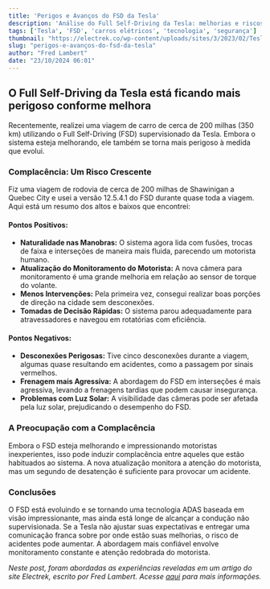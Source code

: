 ```yaml
---
title: 'Perigos e Avanços do FSD da Tesla'
description: 'Análise do Full Self-Driving da Tesla: melhorias e riscos crescentes.'
tags: ['Tesla', 'FSD', 'carros elétricos', 'tecnologia', 'segurança']
thumbnail: "https://electrek.co/wp-content/uploads/sites/3/2023/02/Tesla-Full-Self-Driving-Beta-smear-campaign.jpg?quality=82&strip=all&w=1600"
slug: "perigos-e-avanços-do-fsd-da-tesla"
author: "Fred Lambert"
date: "23/10/2024 06:01"
---
```


## O Full Self-Driving da Tesla está ficando mais perigoso conforme melhora

Recentemente, realizei uma viagem de carro de cerca de 200 milhas (350 km) utilizando o Full Self-Driving (FSD) supervisionado da Tesla. Embora o sistema esteja melhorando, ele também se torna mais perigoso à medida que evolui.

### Complacência: Um Risco Crescente

Fiz uma viagem de rodovia de cerca de 200 milhas de Shawinigan a Quebec City e usei a versão 12.5.4.1 do FSD durante quase toda a viagem. Aqui está um resumo dos altos e baixos que encontrei:

#### Pontos Positivos:
- **Naturalidade nas Manobras:**  O sistema agora lida com fusões, trocas de faixa e interseções de maneira mais fluida, parecendo um motorista humano.
- **Atualização do Monitoramento do Motorista:** A nova câmera para monitoramento é uma grande melhoria em relação ao sensor de torque do volante.
- **Menos Intervenções:** Pela primeira vez, consegui realizar boas porções de direção na cidade sem desconexões. 
- **Tomadas de Decisão Rápidas:** O sistema parou adequadamente para atravessadores e navegou em rotatórias com eficiência.

#### Pontos Negativos:
- **Desconexões Perigosas:** Tive cinco desconexões durante a viagem, algumas quase resultando em acidentes, como a passagem por sinais vermelhos.
- **Frenagem mais Agressiva:** A abordagem do FSD em interseções é mais agressiva, levando a frenagens tardias que podem causar insegurança.
- **Problemas com Luz Solar:** A visibilidade das câmeras pode ser afetada pela luz solar, prejudicando o desempenho do FSD.

### A Preocupação com a Complacência

Embora o FSD esteja melhorando e impressionando motoristas inexperientes, isso pode induzir complacência entre aqueles que estão habituados ao sistema. A nova atualização monitora a atenção do motorista, mas um segundo de desatenção é suficiente para provocar um acidente. 

### Conclusões

O FSD está evoluindo e se tornando uma tecnologia ADAS baseada em visão impressionante, mas ainda está longe de alcançar a condução não supervisionada. Se a Tesla não ajustar suas expectativas e entregar uma comunicação franca sobre por onde estão suas melhorias, o risco de acidentes pode aumentar. A abordagem mais confiável envolve monitoramento constante e atenção redobrada do motorista.

*Neste post, foram abordadas as experiências reveladas em um artigo do site Electrek, escrito por Fred Lambert. Acesse [aqui](https://electrek.co/2024/10/22/tesla-full-self-driving-is-getting-more-dangerous-as-it-get-better/) para mais informações.*
